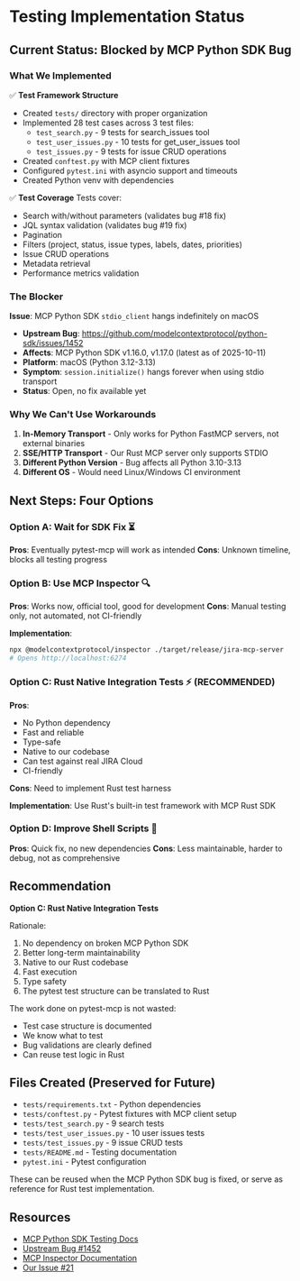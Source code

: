 # Testing Implementation Status

## Current Status: Blocked by MCP Python SDK Bug

### What We Implemented

✅ **Test Framework Structure**
- Created `tests/` directory with proper organization
- Implemented 28 test cases across 3 test files:
  - `test_search.py` - 9 tests for search_issues tool
  - `test_user_issues.py` - 10 tests for get_user_issues tool
  - `test_issues.py` - 9 tests for issue CRUD operations
- Created `conftest.py` with MCP client fixtures
- Configured `pytest.ini` with asyncio support and timeouts
- Created Python venv with dependencies

✅ **Test Coverage**
Tests cover:
- Search with/without parameters (validates bug #18 fix)
- JQL syntax validation (validates bug #19 fix)
- Pagination
- Filters (project, status, issue types, labels, dates, priorities)
- Issue CRUD operations
- Metadata retrieval
- Performance metrics validation

### The Blocker

**Issue**: MCP Python SDK `stdio_client` hangs indefinitely on macOS
- **Upstream Bug**: https://github.com/modelcontextprotocol/python-sdk/issues/1452
- **Affects**: MCP Python SDK v1.16.0, v1.17.0 (latest as of 2025-10-11)
- **Platform**: macOS (Python 3.12-3.13)
- **Symptom**: `session.initialize()` hangs forever when using stdio transport
- **Status**: Open, no fix available yet

### Why We Can't Use Workarounds

1. **In-Memory Transport** - Only works for Python FastMCP servers, not external binaries
2. **SSE/HTTP Transport** - Our Rust MCP server only supports STDIO
3. **Different Python Version** - Bug affects all Python 3.10-3.13
4. **Different OS** - Would need Linux/Windows CI environment

## Next Steps: Four Options

### Option A: Wait for SDK Fix ⏳
**Pros**: Eventually pytest-mcp will work as intended
**Cons**: Unknown timeline, blocks all testing progress

### Option B: Use MCP Inspector 🔍
**Pros**: Works now, official tool, good for development
**Cons**: Manual testing only, not automated, not CI-friendly

**Implementation**:
```bash
npx @modelcontextprotocol/inspector ./target/release/jira-mcp-server
# Opens http://localhost:6274
```

### Option C: Rust Native Integration Tests ⚡ (RECOMMENDED)
**Pros**:
- No Python dependency
- Fast and reliable
- Type-safe
- Native to our codebase
- Can test against real JIRA Cloud
- CI-friendly

**Cons**: Need to implement Rust test harness

**Implementation**: Use Rust's built-in test framework with MCP Rust SDK

### Option D: Improve Shell Scripts 📝
**Pros**: Quick fix, no new dependencies
**Cons**: Less maintainable, harder to debug, not as comprehensive

## Recommendation

**Option C: Rust Native Integration Tests**

Rationale:
1. No dependency on broken MCP Python SDK
2. Better long-term maintainability
3. Native to our Rust codebase
4. Fast execution
5. Type safety
6. The pytest test structure can be translated to Rust

The work done on pytest-mcp is not wasted:
- Test case structure is documented
- We know what to test
- Bug validations are clearly defined
- Can reuse test logic in Rust

## Files Created (Preserved for Future)

- `tests/requirements.txt` - Python dependencies
- `tests/conftest.py` - Pytest fixtures with MCP client setup
- `tests/test_search.py` - 9 search tests
- `tests/test_user_issues.py` - 10 user issues tests
- `tests/test_issues.py` - 9 issue CRUD tests
- `tests/README.md` - Testing documentation
- `pytest.ini` - Pytest configuration

These can be reused when the MCP Python SDK bug is fixed, or serve as reference for Rust test implementation.

## Resources

- [MCP Python SDK Testing Docs](https://github.com/modelcontextprotocol/python-sdk/blob/main/docs/testing.md)
- [Upstream Bug #1452](https://github.com/modelcontextprotocol/python-sdk/issues/1452)
- [MCP Inspector Documentation](https://modelcontextprotocol.io/docs/tools/inspector)
- [Our Issue #21](https://github.com/wunderfrucht/gouqi-mcp-server/issues/21)

